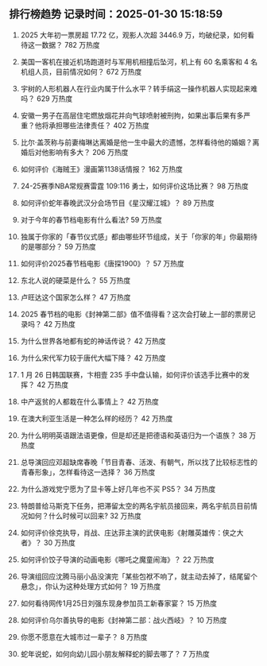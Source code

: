 
## 排行榜趋势 记录时间：2025-01-30 15:18:59
  
  1. 2025 大年初一票房超 17.72 亿，观影人次超 3446.9 万，均破纪录，如何看待这一数据？ 782 万热度
    
  2. 美国一客机在接近机场跑道时与军用机相撞后坠河，机上有 60 名乘客和 4 名机组人员，目前情况如何？ 672 万热度
    
  3. 宇树的人形机器人在行业内属于什么水平？转手绢这一操作机器人实现起来难吗？ 629 万热度
    
  4. 安徽一男子在高层住宅燃放烟花并向气球喷射被刑拘，如果出事后果有多严重？他将承担哪些法律责任？ 402 万热度
    
  5. 比尔·盖茨称与前妻梅琳达离婚是他一生中最大的遗憾，怎样看待他的婚姻？离婚后对他影响有多大？ 206 万热度
    
  6. 如何评价《海贼王》漫画第1138话情报？ 162 万热度
    
  7. 24-25赛季NBA常规赛雷霆 109:116 勇士，如何评价这场比赛？ 98 万热度
    
  8. 如何评价蛇年春晚武汉分会场节目《星汉耀江城》？ 89 万热度
    
  9. 对于今年的春节档电影有什么看法? 59 万热度
    
  10. 独属于你家的「春节仪式感」都由哪些环节组成，关于「你家的年」你最期待的是哪部分？ 59 万热度
    
  11. 如何评价2025春节档电影《唐探1900》？ 57 万热度
    
  12. 东北人说的硬菜是什么？ 55 万热度
    
  13. 卢旺达这个国家怎么样？ 47 万热度
    
  14. 2025 春节档的电影《封神第二部》值不值得看？这次会打破上一部的票房记录吗？ 42 万热度
    
  15. 为什么世界各地都有蛇的神话传说？ 42 万热度
    
  16. 为什么宋代军力较于唐代大幅下降？ 42 万热度
    
  17. 1 月 26 日韩国联赛，卞相壹 235 手中盘认输，如何评价该选手比赛中的发挥？ 42 万热度
    
  18. 中产返贫的人都栽在什么事情上？ 42 万热度
    
  19. 在澳大利亚生活是一种怎么样的经历？ 42 万热度
    
  20. 为什么明明英语跟法语更像，但是却还是把德语和英语归为一个语族？ 38 万热度
    
  21. 总导演回应邓超缺席春晚「节目青春、活泼、有朝气，所以找了比较标志性的青春形象」，怎样看待这一选择？ 36 万热度
    
  22. 为什么游戏党宁愿为了显卡等上好几年也不买 PS5？ 34 万热度
    
  23. 特朗普给马斯克下任务，把滞留太空的两名宇航员接回来，两名宇航员目前情况如何？什么时候可以回来? 32 万热度
    
  24. 如何评价徐克执导，肖战、庄达菲主演的武侠电影《射雕英雄传：侠之大者》？ 30 万热度
    
  25. 如何评价饺子导演的动画电影《哪吒之魔童闹海》？ 22 万热度
    
  26. 导演组回应沈腾马丽小品没演完「某些包袱不响了，就主动去掉了，结尾留个悬念」，你认为这种处理方式如何？ 19 万热度
    
  27. 如何看待网传1月25日刘强东现身参加员工新春家宴？ 15 万热度
    
  28. 如何评价乌尔善执导的电影《封神第二部：战火西岐》？ 10 万热度
    
  29. 你愿不愿意在大城市过一辈子？ 8 万热度
    
  30. 蛇年说蛇，如何向幼儿园小朋友解释蛇的脚去哪了？ 7 万热度
    